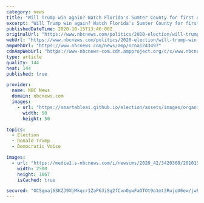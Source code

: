 ```yaml
---
category: news
title: "Will Trump win again? Watch Florida's Sumter County for first election night clue."
excerpt: "Will Trump win again? Watch Florida's Sumter County for first election night clue. Last week, Democrats took delight in the spectacle of a 500-golf cart flotilla of Joe Biden supporters parading through Florida's largest retirement community en route to turn in their vote-by-mail ballots."
publishedDateTime: 2020-10-15T13:46:00Z
originalUrl: "https://www.nbcnews.com/politics/2020-election/will-trump-win-again-watch-florida-s-sumter-county-first-n1243497"
webUrl: "https://www.nbcnews.com/politics/2020-election/will-trump-win-again-watch-florida-s-sumter-county-first-n1243497"
ampWebUrl: "https://www.nbcnews.com/news/amp/ncna1243497"
cdnAmpWebUrl: "https://www-nbcnews-com.cdn.ampproject.org/c/s/www.nbcnews.com/news/amp/ncna1243497"
type: article
quality: 144
heat: 144
published: true

provider:
  name: NBC News
  domain: nbcnews.com
  images:
    - url: "https://smartableai.github.io/election/assets/images/organizations/nbcnews.com-50x50.jpg"
      width: 50
      height: 50

topics:
  - Election
  - Donald Trump
  - Democratic Voice

images:
  - url: "https://media1.s-nbcnews.com/i/newscms/2020_42/3420360/201015-the-villlages-al-0741_d3ce3f854b407fc2901767388f852caa.jpg"
    width: 2500
    height: 1667
    isCached: true

secured: "OCSgoaj6SKZJ9XjMkqcr1ZaP6JiSg2fCvnOywFaOTOt9o1mt3RujqU6ew/jwBfw5+WyNbQQ589UrcLNq4FYM60bYHw/fgu6JMshgjY/FdBAC20k7XCJXPnQiXqgPbzbGGo4WHG0DS3k2pTfEUitis0hQE1wag9VFt1vvKNNriMYAXMuZ6X2tBuDYSaEG5vYRelH8arzj0vf6xv/3SB4DeFuuQzf93NRTkwlKT192s3nMf4ZOKk0gHskmKT6Y26KIME2XDgGTifKhm3sLP8EO05qEyUuVCsEr8OXmz8CtBvraHW/RNp0TJEF9LCVC3btok6FLOx+6rutI0uFA8BXfsRq28yN9chMMuoDSdN5+n+0=;YpH4bXOQcOW/ARCapT0s9w=="
---
```


